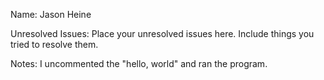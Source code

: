 Name: Jason Heine

Unresolved Issues: Place your unresolved issues here. Include things you tried to resolve them. 

Notes: I uncommented the "hello, world" and ran the program.
###
